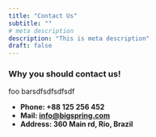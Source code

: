 ```yaml
---
title: "Contact Us"
subtitle: ""
# meta description
description: "This is meta description"
draft: false
---
```



### Why you should contact us!
foo barsdfsdfsdfsdf

* **Phone: +88 125 256 452** 
* **Mail: info@bigspring.com**
* **Address: 360 Main rd, Rio, Brazil**
